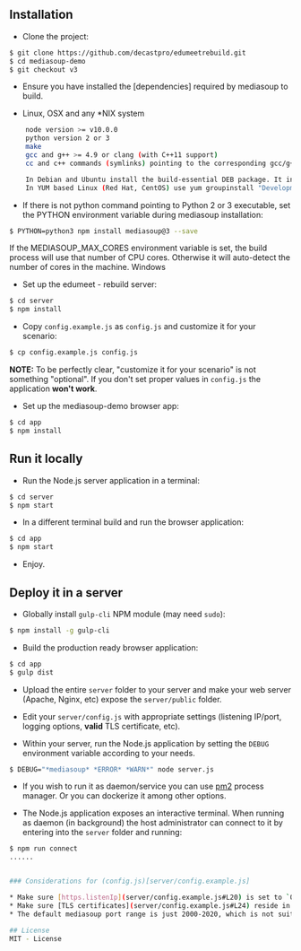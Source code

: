 ## Installation

* Clone the project:

```bash
$ git clone https://github.com/decastpro/edumeetrebuild.git
$ cd mediasoup-demo
$ git checkout v3
```

* Ensure you have installed the [dependencies] required by mediasoup to build.
 
* Linux, OSX and any *NIX system
```bash
    node version >= v10.0.0
    python version 2 or 3
    make
    gcc and g++ >= 4.9 or clang (with C++11 support)
    cc and c++ commands (symlinks) pointing to the corresponding gcc/g++ or clang/clang++ executables.

    In Debian and Ubuntu install the build-essential DEB package. It includes both make and gcc/g++.
    In YUM based Linux (Red Hat, CentOS) use yum groupinstall "Development Tools".
   ``` 
*  If there is not python command pointing to Python 2 or 3 executable, set the PYTHON environment variable during mediasoup installation:
```bash
$ PYTHON=python3 npm install mediasoup@3 --save
```
If the MEDIASOUP_MAX_CORES environment variable is set, the build process will use that number of CPU cores. Otherwise it will auto-detect the number of cores in the machine.
Windows



* Set up the edumeet - rebuild server:

```bash
$ cd server
$ npm install
```

* Copy `config.example.js` as `config.js` and customize it for your scenario:

```bash
$ cp config.example.js config.js
```

**NOTE:** To be perfectly clear, "customize it for your scenario" is not something "optional". If you don't set proper values in `config.js` the application **won't work**.

* Set up the mediasoup-demo browser app:

```bash
$ cd app
$ npm install
```


## Run it locally

* Run the Node.js server application in a terminal:

```bash
$ cd server
$ npm start
```

* In a different terminal build and run the browser application:

```bash
$ cd app
$ npm start
```

* Enjoy.


## Deploy it in a server

* Globally install `gulp-cli` NPM module (may need `sudo`):

```bash
$ npm install -g gulp-cli
```

* Build the production ready browser application:

```bash
$ cd app
$ gulp dist
```

* Upload the entire `server` folder to your server and make your web server (Apache, Nginx, etc) expose the `server/public` folder.

* Edit your `server/config.js` with appropriate settings (listening IP/port, logging options, **valid** TLS certificate, etc).

* Within your server, run the Node.js application by setting the `DEBUG` environment variable according to your needs.

```bash
$ DEBUG="*mediasoup* *ERROR* *WARN*" node server.js
```
* If you wish to run it as daemon/service you can use [pm2](https://www.npmjs.com/package/pm2) process manager. Or you can dockerize it among other options.

* The Node.js application exposes an interactive terminal. When running as daemon (in background) the host administrator can connect to it by entering into the `server` folder and running:

```bash
$ npm run connect
......


### Considerations for (config.js)[server/config.example.js]

* Make sure [https.listenIp](server/config.example.js#L20) is set to `0.0.0.0`.
* Make sure [TLS certificates](server/config.example.js#L24) reside in `server/certs` directory with names `fullchain.pem` and `privkey.pem`.
* The default mediasoup port range is just 2000-2020, which is not suitable for production. You should increase it, however you should then run the container in `network="host"` mode.

## License
MIT - License 
